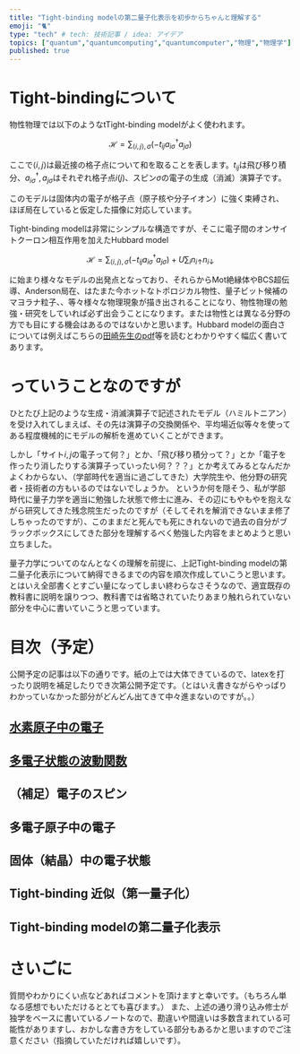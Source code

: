 ```yaml
---
title: "Tight-binding modelの第二量子化表示を初歩からちゃんと理解する"
emoji: "🐈"
type: "tech" # tech: 技術記事 / idea: アイデア
topics: ["quantum","quantumcomputing","quantumcomputer","物理","物理学"]
published: true
---
```

# Tight-bindingについて
物性物理では以下のようなtTight-binding modelがよく使われます。

$$
\mathcal{H} = \sum_{\left <i,j \right>,\sigma }\left( -t_{ij}a^\dagger_{i\sigma }a_{j\sigma }  \right) 
$$

ここで$\left<i,j \right>$は最近接の格子点について和を取ることを表します。$t_{ij}$は飛び移り積分、$a^\dagger_{i\sigma },a_{j\sigma }$はそれぞれ格子点$i(j)$、スピン$\sigma$の電子の生成（消滅）演算子です。

このモデルは固体内の電子が格子点（原子核や分子イオン）に強く束縛され、ほぼ局在していると仮定した描像に対応しています。

Tight-binding modelは非常にシンプルな構造ですが、そこに電子間のオンサイトクーロン相互作用を加えたHubbard model

$$
\mathcal{H} = \sum_{\left <i,j \right>,\sigma }\left( -t_{ij}a^\dagger_{i\sigma }a_{j\sigma }  \right)  + U\sum_in_{i\uparrow}n_{i\downarrow}
$$

に始まり様々なモデルの出発点となっており、それらからMot絶縁体やBCS超伝導、Anderson局在、はたまた今ホットなトポロジカル物性、量子ビット候補のマヨラナ粒子、、等々様々な物理現象が描き出されることになり、物性物理の勉強・研究をしていれば必ず出会うことになります。または物性とは異なる分野の方でも目にする機会はあるのではないかと思います。Hubbard modelの面白さについては例えばこちらの[田崎先生のpdf](https://www.gakushuin.ac.jp/~881791/pdf/KBHubbard.pdf)等を読むとわかりやすく幅広く書いてあります。


# っていうことなのですが
ひとたび上記のような生成・消滅演算子で記述されたモデル（ハミルトニアン）を受け入れてしまえば、その先は演算子の交換関係や、平均場近似等々を使ってある程度機械的にモデルの解析を進めていくことができます。

しかし「サイト$i,j$の電子って何？」とか、「飛び移り積分って？」とか「電子を作ったり消したりする演算子っていったい何？？？」とか考えてみるとなんだかよくわからない、（学部時代を適当に過ごしてきた）大学院生や、他分野の研究者・技術者の方もいるのではないでしょうか。
というか何を隠そう、私が学部時代に量子力学を適当に勉強した状態で修士に進み、その辺にもやもやを抱えながら研究してきた残念院生だったのですが（そしてそれを解消できないまま修了しちゃったのですが）、このままだと死んでも死にきれないので過去の自分がブラックボックスにしてきた部分を理解するべく勉強した内容をまとめようと思い立ちました。

量子力学についてのなんとなくの理解を前提に、上記Tight-binding modelの第二量子化表示について納得できるまでの内容を順次作成していこうと思います。とはいえ全部書くとすごい量になってしまい終わらなさそうなので、適宜既存の教科書に説明を譲りつつ、教科書では省略されていたりあまり触れられていない部分を中心に書いていこうと思っています。

# 目次（予定）
公開予定の記事は以下の通りです。紙の上では大体できているので、latexを打ったり説明を補足したりでき次第公開予定です。（とはいえ書きながらやっぱりわかっていなかった部分がどんどん出てきて中々進まないのですが。。）

## [水素原子中の電子](https://zenn.dev/ponzumai/articles/tight-binding-model-hydrogen-atom)
## [多電子状態の波動関数](https://zenn.dev/ponzumai/articles/tight-binding-model-many-electron)
## （補足）電子のスピン
## 多電子原子中の電子
## 固体（結晶）中の電子状態
## Tight-binding 近似（第一量子化）
## Tight-binding modelの第二量子化表示

# さいごに
質問やわかりにくい点などあればコメントを頂けますと幸いです。（もちろん単なる感想でもいただけるととても喜びます。）
また、上述の通り滑り込み修士が独学をベースに書いているノートなので、勘違いや間違いは多数含まれている可能性がありますし、おかしな書き方をしている部分もあるかと思いますのでご注意ください（指摘していただければ嬉しいです）。